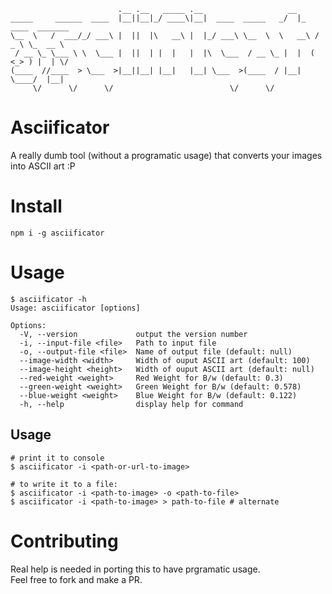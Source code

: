 ```
                        .__ .__   _____ .__                   __
_____     ______  ____  |__||__|_/ ____\|__|  ____  _____   _/  |_   ____  _______
\__  \   /  ___/_/ ___\ |  ||  |\   __\ |  |_/ ___\ \__  \  \   __\ /  _ \ \_  __ \
 / __ \_ \___ \ \  \___ |  ||  | |  |   |  |\  \___  / __ \_ |  |  (  <_> ) |  | \/
(____  //____  > \___  >|__||__| |__|   |__| \___  >(____  / |__|   \____/  |__|
     \/      \/      \/                          \/      \/
```

# Asciificator

A really dumb tool (without a programatic usage) that converts your images into ASCII art :P

# Install

`npm i -g asciificator`

# Usage

```
$ asciificator -h
Usage: asciificator [options]

Options:
  -V, --version             output the version number
  -i, --input-file <file>   Path to input file
  -o, --output-file <file>  Name of output file (default: null)
  --image-width <width>     Width of ouput ASCII art (default: 100)
  --image-height <height>   Width of ouput ASCII art (default: null)
  --red-weight <weight>     Red Weight for B/w (default: 0.3)
  --green-weight <weight>   Green Weight for B/w (default: 0.578)
  --blue-weight <weight>    Blue Weight for B/w (default: 0.122)
  -h, --help                display help for command
```

## Usage

```
# print it to console
$ asciificator -i <path-or-url-to-image>

# to write it to a file:
$ asciificator -i <path-to-image> -o <path-to-file>
$ asciificator -i <path-to-image> > path-to-file # alternate
```

# Contributing

Real help is needed in porting this to have prgramatic usage.<br />
Feel free to fork and make a PR.
